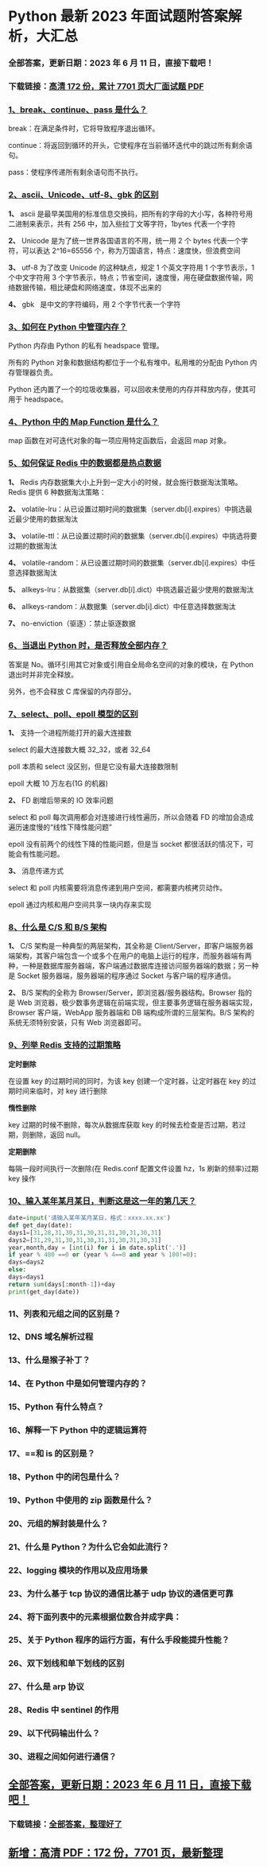 # Python 最新 2023 年面试题附答案解析，大汇总

### 全部答案，更新日期：2023 年 6 月 11 日，直接下载吧！

### 下载链接：[高清 172 份，累计 7701 页大厂面试题 PDF](https://gitlab.gaorta.com/devteam/learning-journey/study-materials-collection/-/tree/master/docs/index.md)

### [1、break、continue、pass 是什么？](https://gitlab.gaorta.com/devteam/learning-journey/study-materials-collection/-/tree/master/docs/Python/Python最新2021年面试题附答案解析，大汇总.md#1breakcontinuepass是什么)

break：在满足条件时，它将导致程序退出循环。

continue：将返回到循环的开头，它使程序在当前循环迭代中的跳过所有剩余语句。

pass：使程序传递所有剩余语句而不执行。

### [2、ascii、Unicode、utf-8、gbk 的区别](https://gitlab.gaorta.com/devteam/learning-journey/study-materials-collection/-/tree/master/docs/Python/Python最新2021年面试题附答案解析，大汇总.md#2asciiunicodeutf-8gbk的区别)

**1、** ascii 是最早美国用的标准信息交换码，把所有的字母的大小写，各种符号用 二进制来表示，共有 256 中，加入些拉丁文等字符，1bytes 代表一个字符

**2、** Unicode 是为了统一世界各国语言的不用，统一用 2 个 bytes 代表一个字符，可以表达 2^16=65556 个，称为万国语言，特点：速度快，但浪费空间

**3、** utf-8 为了改变 Unicode 的这种缺点，规定 1 个英文字符用 1 个字节表示，1 个中文字符用 3 个字节表示，特点；节省空间，速度慢，用在硬盘数据传输，网络数据传输，相比硬盘和网络速度，体现不出来的

**4、** gbk   是中文的字符编码，用 2 个字节代表一个字符

### [3、如何在 Python 中管理内存？](https://gitlab.gaorta.com/devteam/learning-journey/study-materials-collection/-/tree/master/docs/Python/Python最新2021年面试题附答案解析，大汇总.md#3如何在python中管理内存)

Python 内存由 Python 的私有 headspace 管理。

所有的 Python 对象和数据结构都位于一个私有堆中。私用堆的分配由 Python 内存管理器负责。

Python 还内置了一个的垃圾收集器，可以回收未使用的内存并释放内存，使其可用于 headspace。

### [4、Python 中的 Map Function 是什么？](https://gitlab.gaorta.com/devteam/learning-journey/study-materials-collection/-/tree/master/docs/Python/Python最新2021年面试题附答案解析，大汇总.md#4python中的map-function是什么)

map 函数在对可迭代对象的每一项应用特定函数后，会返回 map 对象。

### [5、如何保证 Redis 中的数据都是热点数据](https://gitlab.gaorta.com/devteam/learning-journey/study-materials-collection/-/tree/master/docs/Python/Python最新2021年面试题附答案解析，大汇总.md#5如何保证redis中的数据都是热点数据)

**1、** Redis 内存数据集大小上升到一定大小的时候，就会施行数据淘汰策略。Redis 提供 6 种数据淘汰策略：

**2、** volatile-lru：从已设置过期时间的数据集（server.db[i].expires）中挑选最近最少使用的数据淘汰

**3、** volatile-ttl：从已设置过期时间的数据集（server.db[i].expires）中挑选将要过期的数据淘汰

**4、** volatile-random：从已设置过期时间的数据集（server.db[i].expires）中任意选择数据淘汰

**5、** allkeys-lru：从数据集（server.db[i].dict）中挑选最近最少使用的数据淘汰

**6、** allkeys-random：从数据集（server.db[i].dict）中任意选择数据淘汰

**7、** no-enviction（驱逐）：禁止驱逐数据

### [6、当退出 Python 时，是否释放全部内存？](https://gitlab.gaorta.com/devteam/learning-journey/study-materials-collection/-/tree/master/docs/Python/Python最新2021年面试题附答案解析，大汇总.md#6当退出python时是否释放全部内存)

答案是 No。循环引用其它对象或引用自全局命名空间的对象的模块，在 Python 退出时并非完全释放。

另外，也不会释放 C 库保留的内存部分。

### [7、select、poll、epoll 模型的区别](https://gitlab.gaorta.com/devteam/learning-journey/study-materials-collection/-/tree/master/docs/Python/Python最新2021年面试题附答案解析，大汇总.md#7selectpollepoll模型的区别)

**1、** 支持一个进程所能打开的最大连接数

select 的最大连接数大概 32_32，或者 32_64

poll 本质和 select 没区别，但是它没有最大连接数限制

epoll 大概 10 万左右(1G 的机器)

**2、** FD 剧增后带来的 IO 效率问题

select 和 poll 每次调用都会对连接进行线性遍历，所以会随着 FD 的增加会造成遍历速度慢的“线性下降性能问题”

epoll 没有前两个的线性下降的性能问题，但是当 socket 都很活跃的情况下，可能会有性能问题。

**3、** 消息传递方式

select 和 poll 内核需要将消息传递到用户空间，都需要内核拷贝动作。

epoll 通过内核和用户空间共享一块内存来实现

### [8、什么是 C/S 和 B/S 架构](https://gitlab.gaorta.com/devteam/learning-journey/study-materials-collection/-/tree/master/docs/Python/Python最新2021年面试题附答案解析，大汇总.md#8什么是c/s和b/s架构)

**1、** C/S 架构是一种典型的两层架构，其全称是 Client/Server，即客户端服务器端架构，其客户端包含一个或多个在用户的电脑上运行的程序，而服务器端有两种，一种是数据库服务器端，客户端通过数据库连接访问服务器端的数据；另一种是 Socket 服务器端，服务器端的程序通过 Socket 与客户端的程序通信。

**2、** B/S 架构的全称为 Browser/Server，即浏览器/服务器结构。Browser 指的是 Web 浏览器，极少数事务逻辑在前端实现，但主要事务逻辑在服务器端实现，Browser 客户端，WebApp 服务器端和 DB 端构成所谓的三层架构。B/S 架构的系统无须特别安装，只有 Web 浏览器即可。

### [9、列举 Redis 支持的过期策略](https://gitlab.gaorta.com/devteam/learning-journey/study-materials-collection/-/tree/master/docs/Python/Python最新2021年面试题附答案解析，大汇总.md#9列举redis支持的过期策略)

**定时删除**

在设置 key 的过期时间的同时，为该 key 创建一个定时器，让定时器在 key 的过期时间来临时，对 key 进行删除

**惰性删除**

key 过期的时候不删除，每次从数据库获取 key 的时候去检查是否过期，若过期，则删除，返回 null。

**定期删除**

每隔一段时间执行一次删除(在 Redis.conf 配置文件设置 hz，1s 刷新的频率)过期 key 操作

### [10、输入某年某月某日，判断这是这一年的第几天？](https://gitlab.gaorta.com/devteam/learning-journey/study-materials-collection/-/tree/master/docs/Python/Python最新2021年面试题附答案解析，大汇总.md#10输入某年某月某日判断这是这一年的第几天)

```python
date=input('请输入某年某月某日，格式：xxxx.xx.xx')
def get_day(date):
days1=[31,28,31,30,31,30,31,31,30,31,30,31]
days2=[31,29,31,30,31,30,31,31,30,31,30,31]
year,month,day = [int(i) for i in date.split('.')]
if year % 400 ==0 or (year % 4==0 and year % 100!=0):
days=days2
else:
days=days1
return sum(days[:month-1])+day
print(get_day(date))
```

### 11、列表和元组之间的区别是？

### 12、DNS 域名解析过程

### 13、什么是猴子补丁？

### 14、在 Python 中是如何管理内存的？

### 15、Python 有什么特点？

### 16、解释一下 Python 中的逻辑运算符

### 17、==和 is 的区别是？

### 18、Python 中的闭包是什么？

### 19、Python 中使用的 zip 函数是什么？

### 20、元组的解封装是什么？

### 21、什么是 Python？为什么它会如此流行？

### 22、logging 模块的作用以及应用场景

### 23、为什么基于 tcp 协议的通信比基于 udp 协议的通信更可靠

### 24、将下面列表中的元素根据位数合并成字典：

### 25、关于 Python 程序的运行方面，有什么手段能提升性能？

### 26、双下划线和单下划线的区别

### 27、什么是 arp 协议

### 28、Redis 中 sentinel 的作用

### 29、以下代码输出什么？

### 30、进程之间如何进行通信？

## [全部答案，更新日期：2023 年 6 月 11 日，直接下载吧！](https://gitlab.gaorta.com/devteam/learning-journey/study-materials-collection/-/tree/master/docs/daan.md)

### 下载链接：[全部答案，整理好了](https://gitlab.gaorta.com/devteam/learning-journey/study-materials-collection/-/tree/master/docs/daan.md)

## [新增：高清 PDF：172 份，7701 页，最新整理](https://gitlab.gaorta.com/devteam/learning-journey/study-materials-collection/-/tree/master/docs/daan.md)
